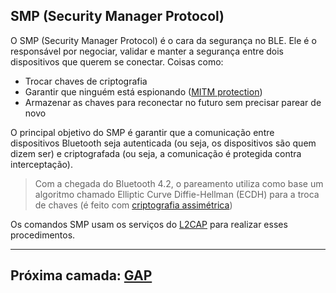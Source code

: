 

## SMP (Security Manager Protocol)
O SMP (Security Manager Protocol) é o cara da segurança no BLE. Ele é o responsável por negociar, validar e manter a segurança entre dois dispositivos que querem se conectar. Coisas como:
- Trocar chaves de criptografia
- Garantir que ninguém está espionando ([MITM protection](application))
- Armazenar as chaves para reconectar no futuro sem precisar parear de novo

O principal objetivo do SMP é garantir que a comunicação entre dispositivos Bluetooth seja autenticada (ou seja, os dispositivos são quem dizem ser) e criptografada (ou seja, a comunicação é protegida contra interceptação). 
> Com a chegada do Bluetooth 4.2, o pareamento utiliza como base um algoritmo chamado Elliptic Curve Diffie-Hellman (ECDH) para a troca de chaves (é feito com [criptografia assimétrica](https://www.alura.com.br/artigos/criptografia-diferencas-simetrica-assimetrica-homomorfica))

Os comandos SMP usam os serviços do [L2CAP](./l2cap.md) para realizar esses procedimentos.

---
## Próxima camada: [GAP](./gap.md)
